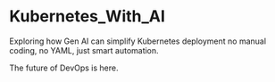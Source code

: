 # Kubernetes_With_AI

Exploring how Gen AI can simplify Kubernetes deployment no manual coding, no YAML, just smart automation.
 
The future of DevOps is here.
